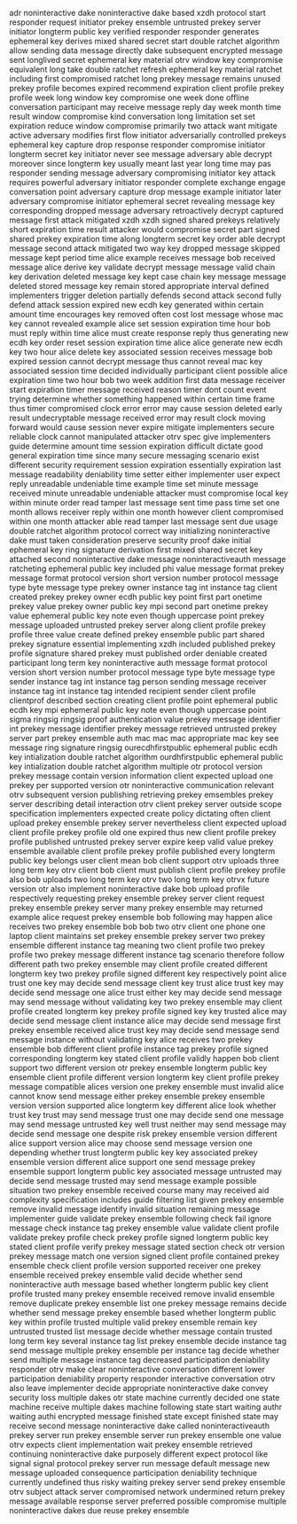 adr noninteractive dake noninteractive dake based xzdh protocol start responder request initiator prekey ensemble untrusted prekey server initiator longterm public key verified responder responder generates ephemeral key derives mixed shared secret start double ratchet algorithm allow sending data message directly dake subsequent encrypted message sent longlived secret ephemeral key material otrv window key compromise equivalent long take double ratchet refresh ephemeral key material ratchet including first compromised ratchet long prekey message remains unused prekey profile becomes expired recommend expiration client profile prekey profile week long window key compromise one week done offline conversation participant may receive message reply day week month time result window compromise kind conversation long limitation set set expiration reduce window compromise primarily two attack want mitigate active adversary modifies first flow initiator adversarially controlled prekeys ephemeral key capture drop response responder compromise initiator longterm secret key initiator never see message adversary able decrypt moreover since longterm key usually meant last year long time may pas responder sending message adversary compromising initiator key attack requires powerful adversary initiator responder complete exchange engage conversation point adversary capture drop message example initiator later adversary compromise initiator ephemeral secret revealing message key corresponding dropped message adversary retroactively decrypt captured message first attack mitigated xzdh xzdh signed shared prekeys relatively short expiration time result attacker would compromise secret part signed shared prekey expiration time along longterm secret key order able decrypt message second attack mitigated two way key dropped message skipped message kept period time alice example receives message bob received message alice derive key validate decrypt message message valid chain key derivation deleted message key kept case chain key message message deleted stored message key remain stored appropriate interval defined implementers trigger deletion partially defends second attack second fully defend attack session expired new ecdh key generated within certain amount time encourages key removed often cost lost message whose mac key cannot revealed example alice set session expiration time hour bob must reply within time alice must create response reply thus generating new ecdh key order reset session expiration time alice alice generate new ecdh key two hour alice delete key associated session receives message bob expired session cannot decrypt message thus cannot reveal mac key associated session time decided individually participant client possible alice expiration time two hour bob two week addition first data message receiver start expiration timer message received reason timer dont count event trying determine whether something happened within certain time frame thus timer compromised clock error error may cause session deleted early result undecryptable message received error may result clock moving forward would cause session never expire mitigate implementers secure reliable clock cannot manipulated attacker otrv spec give implementers guide determine amount time session expiration difficult dictate good general expiration time since many secure messaging scenario exist different security requirement session expiration essentially expiration last message readability deniability time setter either implementer user expect reply unreadable undeniable time example time set minute message received minute unreadable undeniable attacker must compromise local key within minute order read tamper last message sent time pass time set one month allows receiver reply within one month however client compromised within one month attacker able read tamper last message sent due usage double ratchet algorithm protocol correct way initializing noninteractive dake must taken consideration preserve security proof dake initial ephemeral key ring signature derivation first mixed shared secret key attached second noninteractive dake message noninteractiveauth message ratcheting ephemeral public key included phi value message format prekey message format protocol version short version number protocol message type byte message type prekey owner instance tag int instance tag client created prekey prekey owner ecdh public key point first part onetime prekey value prekey owner public key mpi second part onetime prekey value ephemeral public key note even though uppercase point prekey message uploaded untrusted prekey server along client profile prekey profile three value create defined prekey ensemble public part shared prekey signature essential implementing xzdh included published prekey profile signature shared prekey must published order deniable created participant long term key noninteractive auth message format protocol version short version number protocol message type byte message type sender instance tag int instance tag person sending message receiver instance tag int instance tag intended recipient sender client profile clientprof described section creating client profile point ephemeral public ecdh key mpi ephemeral public key note even though uppercase point sigma ringsig ringsig proof authentication value prekey message identifier int prekey message identifier prekey message retrieved untrusted prekey server part prekey ensemble auth mac mac mac appropriate mac key see message ring signature ringsig ourecdhfirstpublic ephemeral public ecdh key intialization double ratchet algorithm ourdhfirstpublic ephemeral public key intialization double ratchet algorithm multiple otr protocol version prekey message contain version information client expected upload one prekey per supported version otr noninteractive communication relevant otrv subsequent version publishing retrieving prekey emsembles prekey server describing detail interaction otrv client prekey server outside scope specification implementers expected create policy dictating often client upload prekey ensemble prekey server nevertheless client expected upload client profile prekey profile old one expired thus new client profile prekey profile published untrusted prekey server expire keep valid value prekey ensemble available client profile prekey profile published every longterm public key belongs user client mean bob client support otrv uploads three long term key otrv client bob client must publish client profile prekey profile also bob uploads two long term key otrv two long term key otrvx future version otr also implement noninteractive dake bob upload profile respectively requesting prekey ensemble prekey server client request prekey ensemble prekey server many prekey ensemble may returned example alice request prekey ensemble bob following may happen alice receives two prekey ensemble bob bob two otrv client one phone one laptop client maintains set prekey ensemble prekey server two prekey ensemble different instance tag meaning two client profile two prekey profile two prekey message different instance tag scenario therefore follow different path two prekey ensemble may client profile created different longterm key two prekey profile signed different key respectively point alice trust one key may decide send message client key trust alice trust key may decide send message one alice trust either key may decide send message may send message without validating key two prekey ensemble may client profile created longterm key prekey profile signed key key trusted alice may decide send message client instance alice may decide send message first prekey ensemble received alice trust key may decide send message send message instance without validating key alice receives two prekey ensemble bob different client profile instance tag prekey profile signed corresponding longterm key stated client profile validly happen bob client support two different version otr prekey ensemble longterm public key ensemble client profile different version longterm key client profile prekey message compatible alices version one prekey ensemble must invalid alice cannot know send message either prekey ensemble prekey ensemble version version supported alice longterm key different alice look whether trust key trust may send message trust one may decide send one message may send message untrusted key well trust neither may send message may decide send message one despite risk prekey ensemble version different alice support version alice may choose send message version one depending whether trust longterm public key key associated prekey ensemble version different alice support one send message prekey ensemble support longterm public key associated message untrusted may decide send message trusted may send message example possible situation two prekey ensemble received course many may received aid complexity specification includes guide filtering list given prekey ensemble remove invalid message identify invalid situation remaining message implementer guide validate prekey ensemble following check fail ignore message check instance tag prekey ensemble value validate client profile validate prekey profile check prekey profile signed longterm public key stated client profile verify prekey message stated section check otr version prekey message match one version signed client profile contained prekey ensemble check client profile version supported receiver one prekey ensemble received prekey ensemble valid decide whether send noninteractive auth message based whether longterm public key client profile trusted many prekey ensemble received remove invalid ensemble remove duplicate prekey ensemble list one prekey message remains decide whether send message prekey ensemble based whether longterm public key within profile trusted multiple valid prekey ensemble remain key untrusted trusted list message decide whether message contain trusted long term key several instance tag list prekey ensemble decide instance tag send message multiple prekey ensemble per instance tag decide whether send multiple message instance tag decreased participation deniability responder otrv make clear noninteractive conversation different lower participation deniability property responder interactive conversation otrv also leave implementer decide appropriate noninteractive dake convey security loss multiple dakes otr state machine currently decided one state machine receive multiple dakes machine following state start waiting authr waiting authi encrypted message finished state except finished state may receive second message noninteractive dake called noninteractiveauth prekey server run prekey ensemble server run prekey ensemble one value otrv expects client implementation wait prekey ensemble retrieved continuing noninteractive dake purposely different expect protocol like signal signal protocol prekey server run message default message new message uploaded consequence participation deniability technique currently undefined thus risky waiting prekey server send prekey ensemble otrv subject attack server compromised network undermined return prekey message available response server preferred possible compromise multiple noninteractive dakes due reuse prekey ensemble